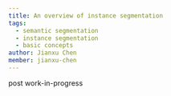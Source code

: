 ```yaml
---
title: An overview of instance segmentation
tags:
  - semantic segmentation
  - instance segmentation
  - basic concepts
author: Jianxu Chen
member: jianxu-chen
---
```


post work-in-progress